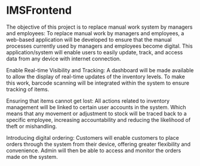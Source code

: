 # IMSFrontend
The objective of this project is to replace manual work system by managers and employees: To replace manual work by managers and employees, a web-based application will be developed to ensure that the manual processes currently used by managers and employees become digital. This application/system will enable users to easily update, track, and access data from any device with internet connection.

Enable Real-time Visibility and Tracking: A dashboard will be made available to allow the display of real-time updates of the inventory levels. To make this work, barcode scanning will be integrated within the system to ensure tracking of items.

Ensuring that items cannot get lost: All actions related to inventory management will be linked to certain user accounts in the system. Which means that any movement or adjustment to stock will be traced back to a specific employee, increasing accountability and reducing the likelihood of theft or mishandling.

Introducing digital ordering: Customers will enable customers to place orders through the system from their device, offering greater flexibility and convenience. Admin will then be able to access and monitor the orders made on the system.

